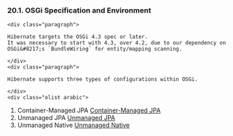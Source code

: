  ### 20.1. OSGi Specification and Environment

    <div class="paragraph">

    Hibernate targets the OSGi 4.3 spec or later.
    It was necessary to start with 4.3, over 4.2, due to our dependency on OSGi&#8217;s `BundleWiring` for entity/mapping scanning.

    </div>
    <div class="paragraph">

    Hibernate supports three types of configurations within OSGi.

    </div>
    <div class="olist arabic">

1.  Container-Managed JPA [Container-Managed JPA](#osgi-managed-jpa)
2.  Unmanaged JPA [Unmanaged JPA](#osgi-unmanaged-jpa)
3.  Unmanaged Native [Unmanaged Native](#osgi-unmanaged-native)
    </div>
    </div>
    <div class="sect2">